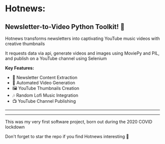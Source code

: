 # Hotnews: 
## Newsletter-to-Video Python Toolkit! 🚀

Hotnews transforms newsletters into captivating YouTube music videos with creative thumbnails

It requests data via api, generate videos and images using MoviePy and PIL, and publish on a YouTube channel using Selenium

**Key Features:**
- 📰 Newsletter Content Extraction
- 🎥 Automated Video Generation
- 🖼️ YouTube Thumbnails Creation
- 🎶 Random Lofi Music Integration
- 📺 YouTube Channel Publishing


---
---

This was my very first software project, born out during the 2020 COVID lockdown

Don't forget to star the repo if you find Hotnews interesting 🌟

